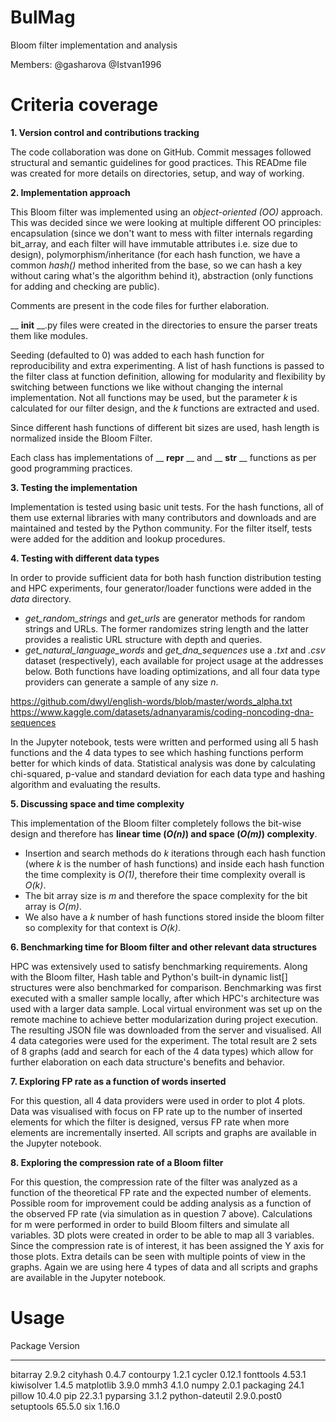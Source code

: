 # BulMag
Bloom filter implementation and analysis

Members:
@gasharova @Istvan1996

# Criteria coverage

**1. Version control and contributions tracking**

The code collaboration was done on GitHub. Commit messages followed structural and semantic guidelines for good practices. This READme file was created for more details on directories, setup, and way of working.

**2. Implementation approach**

This Bloom filter was implemented using an _object-oriented_ _(OO)_ approach. This was decided since we were looking at multiple different OO principles: encapsulation (since we don't want to mess with filter internals regarding bit_array, and each filter will have immutable attributes i.e. size due to design), polymorphism/inheritance (for each hash function, we have a common _hash()_ method inherited from the base, so we can hash a key without caring what's the algorithm behind it), abstraction (only functions for adding and checking are public).

Comments are present in the code files for further elaboration.

__ __init__ __.py files were created in the directories to ensure the parser treats them like modules.

Seeding (defaulted to 0) was added to each hash function for reproducibility and extra experimenting. A list of hash functions is passed to the filter class at function definition, allowing for modularity and flexibility by switching between functions we like without changing the internal implementation. Not all functions may be used, but the parameter _k_ is calculated for our filter design, and the _k_ functions are extracted and used.

Since different hash functions of different bit sizes are used, hash length is normalized inside the Bloom Filter.

Each class has implementations of __ __repr__ __ and __ __str__ __ functions as per good programming practices.

**3. Testing the implementation**

Implementation is tested using basic unit tests.
For the hash functions, all of them use external libraries with many contributors and downloads and are maintained and tested by the Python community.
For the filter itself, tests were added for the addition and lookup procedures. 

**4. Testing with different data types**

In order to provide sufficient data for both hash function distribution testing and HPC experiments, four generator/loader functions were added in the *data* directory.
- *get_random_strings* and *get_urls* are generator methods for random strings and URLs. The former randomizes string length and the latter provides a realistic URL structure with depth and queries.
- *get_natural_language_words* and *get_dna_sequences* use a *.txt* and *.csv* dataset (respectively), each available for project usage at the addresses below. Both functions have loading optimizations, and all four data type providers can generate a sample of any size *n*.

https://github.com/dwyl/english-words/blob/master/words_alpha.txt
https://www.kaggle.com/datasets/adnanyaramis/coding-noncoding-dna-sequences

In the Jupyter notebook, tests were written and performed using all 5 hash functions and the 4 data types to see which hashing functions perform better for which kinds of data. Statistical analysis was done by calculating chi-squared, p-value and standard deviation for each data type and hashing algorithm and evaluating the results.

**5. Discussing space and time complexity**

This implementation of the Bloom filter completely follows the bit-wise design and therefore has **linear time (*O(n)*) and space (*O(m)*) complexity**.

- Insertion and search methods do *k* iterations through each hash function (where *k* is the number of hash functions) and inside each hash function the time complexity is *O(1)*, therefore their time complexity overall is *O(k)*.
- The bit array size is *m* and therefore the space complexity for the bit array is *O(m)*.
- We also have a *k* number of hash functions stored inside the bloom filter so complexity for that context is *O(k)*.

**6. Benchmarking time for Bloom filter and other relevant data structures**

HPC was extensively used to satisfy benchmarking requirements. Along with the Bloom filter, Hash table and Python's built-in dynamic list[] structures were also benchmarked for comparison. Benchmarking was first executed with a smaller sample locally, after which HPC's architecture was used with a larger data sample. Local virtual environment was set up on the remote machine to achieve better modularization during project execution. The resulting JSON file was downloaded from the server and visualised. All 4 data categories were used for the experiment. The total result are 2 sets of 8 graphs (add and search for each of the 4 data types) which allow for further elaboration on each data structure's benefits and behavior. 

**7. Exploring FP rate as a function of words inserted**

For this question, all 4 data providers were used in order to plot 4 plots. Data was visualised with focus on FP rate up to the number of inserted elements for which the filter is designed, versus FP rate when more elements are incrementally inserted. All scripts and graphs are available in the Jupyter notebook.

**8. Exploring the compression rate of a Bloom filter**

For this question, the compression rate of the filter was analyzed as a function of the theoretical FP rate and the expected number of elements.
Possible room for improvement could be adding analysis as a function of the observed FP rate (via simulation as in question 7 above).
Calculations for m were performed in order to build Bloom filters and simulate all variables.
3D plots were created in order to be able to map all 3 variables. Since the compression rate is of interest, it has been assigned the Y axis for those plots.
Extra details can be seen with multiple points of view in the graphs.
Again we are using here 4 types of data and all scripts and graphs are available in the Jupyter notebook.



# Usage

Package         Version
--------------- -----------
bitarray        2.9.2
cityhash        0.4.7
contourpy       1.2.1
cycler          0.12.1
fonttools       4.53.1
kiwisolver      1.4.5
matplotlib      3.9.0
mmh3            4.1.0
numpy           2.0.1
packaging       24.1
pillow          10.4.0
pip             22.3.1
pyparsing       3.1.2
python-dateutil 2.9.0.post0
setuptools      65.5.0
six             1.16.0
